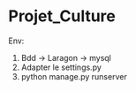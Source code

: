 # Projet_Culture

Env:
  1) Bdd -> Laragon -> mysql
  2) Adapter le settings.py
  3) python manage.py runserver

